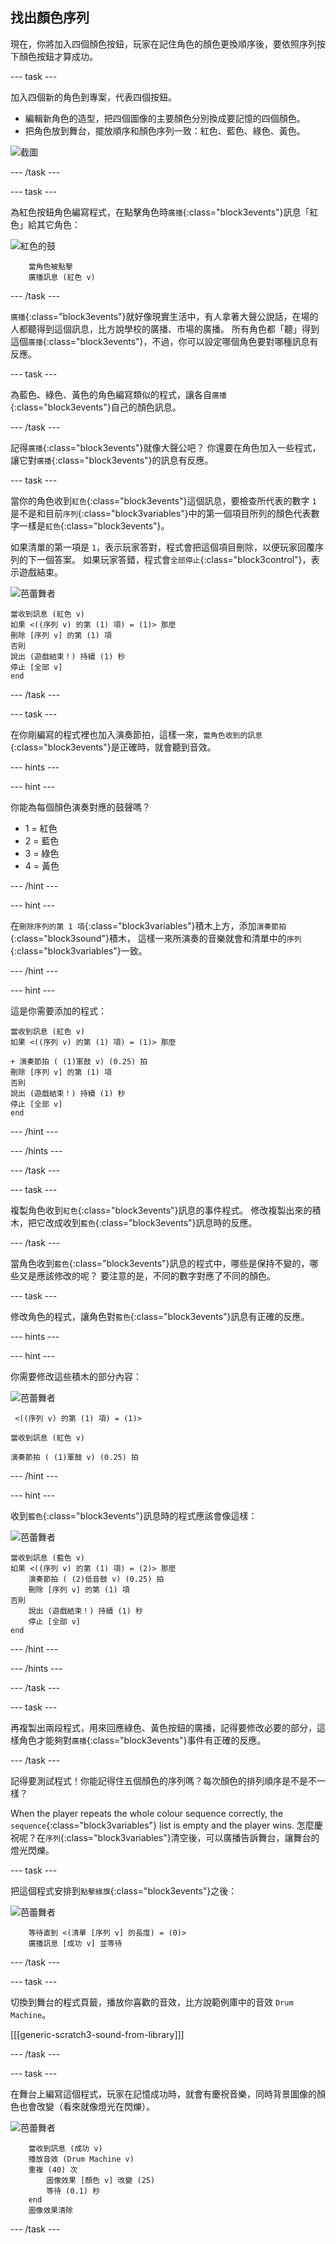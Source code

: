 ## 找出顏色序列

現在，你將加入四個顏色按鈕，玩家在記住角色的顏色更換順序後，要依照序列按下顏色按鈕才算成功。

\--- task \---

加入四個新的角色到專案，代表四個按鈕。

+ 編輯新角色的造型，把四個圖像的主要顏色分別換成要記憶的四個顏色。
+ 把角色放到舞台，擺放順序和顏色序列一致：紅色、藍色、綠色、黃色。

![截圖](images/colour-drums.png)

\--- /task \---

\--- task \---

為紅色按鈕角色編寫程式，在點擊角色時`廣播`{:class="block3events"}訊息「紅色」給其它角色：

![紅色的鼓](images/red_drum.png)

```blocks3
    當角色被點擊
    廣播訊息 (紅色 v)
```

\--- /task \---

`廣播`{:class="block3events"}就好像現實生活中，有人拿著大聲公說話，在場的人都聽得到這個訊息，比方說學校的廣播、市場的廣播。 所有角色都「聽」得到這個`廣播`{:class="block3events"}，不過，你可以設定哪個角色要對哪種訊息有反應。

\--- task \---

為藍色、綠色、黃色的角色編寫類似的程式，讓各自`廣播`{:class="block3events"}自己的顏色訊息。

\--- /task \---

記得`廣播`{:class="block3events"}就像大聲公吧？ 你還要在角色加入一些程式，讓它對`廣播`{:class="block3events"}的訊息有反應。

\--- task \---

當你的角色收到`紅色`{:class="block3events"}這個訊息，要檢查所代表的數字 `1` 是不是和目前`序列`{:class="block3variables"}中的第一個項目所列的顏色代表數字一樣是`紅色`{:class="block3events"}。

如果清單的第一項是 `1`，表示玩家答對，程式會把這個項目刪除，以便玩家回覆序列的下一個答案。 如果玩家答錯，程式會`全部停止`{:class="block3control"}，表示遊戲結束。

![芭蕾舞者](images/ballerina.png)

```blocks3
當收到訊息 (紅色 v)
如果 <((序列 v) 的第 (1) 項) = (1)> 那麼
刪除 [序列 v] 的第 (1) 項
否則
說出 (遊戲結束！) 持續 (1) 秒
停止 [全部 v]
end
```

\--- /task \---

\--- task \---

在你剛編寫的程式裡也加入演奏節拍，這樣一來，`當角色收到的訊息`{:class="block3events"}是正確時，就會聽到音效。

\--- hints \---

\--- hint \---

你能為每個顏色演奏對應的鼓聲嗎？

+ 1 = 紅色
+ 2 = 藍色
+ 3 = 綠色
+ 4 = 黃色

\--- /hint \---

\--- hint \---

在`刪除序列的第 1 項`{:class="block3variables"}積木上方，添加`演奏節拍`{:class="block3sound"}積木， 這樣一來所演奏的音樂就會和清單中的`序列`{:class="block3variables"}一致。

\--- /hint \---

\--- hint \---

這是你需要添加的程式：

```blocks3
當收到訊息 (紅色 v)
如果 <((序列 v) 的第 (1) 項) = (1)> 那麼

+ 演奏節拍 ( (1)軍鼓 v) (0.25) 拍
刪除 [序列 v] 的第 (1) 項
否則
說出 (遊戲結束！) 持續 (1) 秒
停止 [全部 v]
end
```

\--- /hint \---

\--- /hints \---

\--- /task \---

\--- task \---

複製角色收到`紅色`{:class="block3events"}訊息的事件程式。 修改複製出來的積木，把它改成收到`藍色`{:class="block3events"}訊息時的反應。

\--- /task \---

當角色收到`藍色`{:class="block3events"}訊息的程式中，哪些是保持不變的，哪些又是應該修改的呢？ 要注意的是，不同的數字對應了不同的顏色。

\--- task \---

修改角色的程式，讓角色對`藍色`{:class="block3events"}訊息有正確的反應。

\--- hints \---

\--- hint \---

你需要修改這些積木的部分內容：

![芭蕾舞者](images/ballerina.png)

```blocks3
 <((序列 v) 的第 (1) 項) = (1)> 

當收到訊息 (紅色 v)

演奏節拍 ( (1)軍鼓 v) (0.25) 拍

```

\--- /hint \---

\--- hint \---

收到`藍色`{:class="block3events"}訊息時的程式應該會像這樣：

![芭蕾舞者](images/ballerina.png)

```blocks3
當收到訊息 (藍色 v)
如果 <((序列 v) 的第 (1) 項) = (2)> 那麼
    演奏節拍 ( (2)低音鼓 v) (0.25) 拍
    刪除 [序列 v] 的第 (1) 項
否則
    說出 (遊戲結束！) 持續 (1) 秒
    停止 [全部 v]
end
```

\--- /hint \---

\--- /hints \---

\--- /task \---

\--- task \---

再複製出兩段程式，用來回應綠色、黃色按鈕的廣播，記得要修改必要的部分，這樣角色才能夠對`廣播`{:class="block3events"}事件有正確的反應。

\--- /task \---

記得要測試程式！你能記得住五個顏色的序列嗎？每次顏色的排列順序是不是不一樣？

When the player repeats the whole colour sequence correctly, the `sequence`{:class="block3variables"} list is empty and the player wins. 怎麼慶祝呢？在`序列`{:class="block3variables"}清空後，可以廣播告訴舞台，讓舞台的燈光閃爍。

\--- task \---

把這個程式安排到`點擊綠旗`{:class="block3events"}之後：

![芭蕾舞者](images/ballerina.png)

```blocks3
    等待直到 <(清單 [序列 v] 的長度) = (0)>
    廣播訊息 [成功 v] 並等待
```

\--- /task \---

\--- task \---

切換到舞台的程式頁籤，播放你喜歡的音效，比方說範例庫中的音效 `Drum Machine`。

[[[generic-scratch3-sound-from-library]]]

\--- /task \---

\--- task \---

在舞台上編寫這個程式，玩家在記憶成功時，就會有慶祝音樂，同時背景圖像的顏色也會改變（看來就像燈光在閃爍）。

![芭蕾舞者](images/stage.png)

```blocks3
    當收到訊息 (成功 v)
    播放音效 (Drum Machine v)
    重複 (40) 次
        圖像效果 [顏色 v] 改變 (25)
        等待 (0.1) 秒
    end
    圖像效果清除
```

\--- /task \---